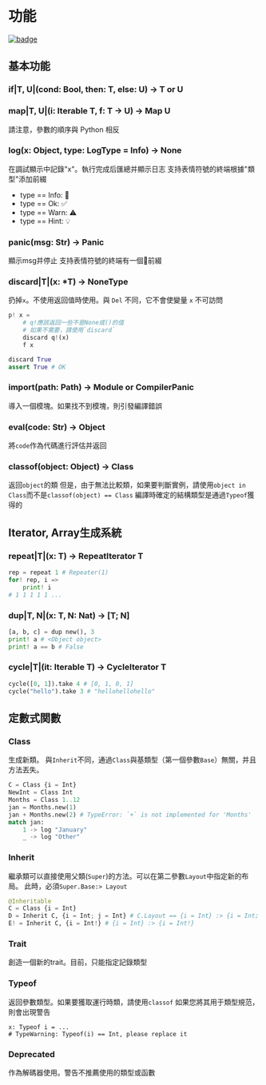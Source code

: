 # 功能

[![badge](https://img.shields.io/endpoint.svg?url=https%3A%2F%2Fgezf7g7pd5.execute-api.ap-northeast-1.amazonaws.com%2Fdefault%2Fsource_up_to_date%3Fowner%3Derg-lang%26repos%3Derg%26ref%3Dmain%26path%3Ddoc/EN/API/funcs.md%26commit_hash%3D8673a0ce564fd282d0ca586642fa7f002e8a3c50)](https://gezf7g7pd5.execute-api.ap-northeast-1.amazonaws.com/default/source_up_to_date?owner=erg-lang&repos=erg&ref=main&path=doc/EN/API/funcs.md&commit_hash=8673a0ce564fd282d0ca586642fa7f002e8a3c50)

## 基本功能

### if|T, U|(cond: Bool, then: T, else: U) -> T or U

### map|T, U|(i: Iterable T, f: T -> U) -> Map U

請注意，參數的順序與 Python 相反

### log(x: Object, type: LogType = Info) -> None

在調試顯示中記錄"x"。執行完成后匯總并顯示日志
支持表情符號的終端根據"類型"添加前綴

* type == Info: 💬
* type == Ok: ✅
* type == Warn: ⚠️
* type == Hint: 💡

### panic(msg: Str) -> Panic

顯示msg并停止
支持表情符號的終端有一個🚨前綴

### discard|T|(x: *T) -> NoneType

扔掉`x`。不使用返回值時使用。與 `Del` 不同，它不會使變量 `x` 不可訪問

```python
p! x =
    # q!應該返回一些不是None或()的值
    # 如果不需要，請使用`discard`
    discard q!(x)
    f x

discard True
assert True # OK
```

### import(path: Path) -> Module or CompilerPanic

導入一個模塊。如果找不到模塊，則引發編譯錯誤

### eval(code: Str) -> Object

將`code`作為代碼進行評估并返回

### classof(object: Object) -> Class

返回`object`的類
但是，由于無法比較類，如果要判斷實例，請使用`object in Class`而不是`classof(object) == Class`
編譯時確定的結構類型是通過`Typeof`獲得的

## Iterator, Array生成系統

### repeat|T|(x: T) -> RepeatIterator T

```python
rep = repeat 1 # Repeater(1)
for! rep, i =>
    print! i
# 1 1 1 1 1 ...
```

### dup|T, N|(x: T, N: Nat) -> [T; N]

```python
[a, b, c] = dup new(), 3
print! a # <Object object>
print! a == b # False
```

### cycle|T|(it: Iterable T) -> CycleIterator T

```python
cycle([0, 1]).take 4 # [0, 1, 0, 1]
cycle("hello").take 3 # "hellohellohello"
```

## 定數式関數

### Class

生成新類。 與`Inherit`不同，通過`Class`與基類型（第一個參數`Base`）無關，并且方法丟失。


```python
C = Class {i = Int}
NewInt = Class Int
Months = Class 1..12
jan = Months.new(1)
jan + Months.new(2) # TypeError: `+` is not implemented for 'Months'
match jan:
    1 -> log "January"
    _ -> log "Other"
```


### Inherit

繼承類可以直接使用父類(`Super`)的方法。可以在第二參數`Layout`中指定新的布局。
此時，必須`Super.Base:> Layout`

```python
@Inheritable
C = Class {i = Int}
D = Inherit C, {i = Int; j = Int} # C.Layout == {i = Int} :> {i = Int; j = Int}
E! = Inherit C, {i = Int!} # {i = Int} :> {i = Int!}
```

### Trait

創造一個新的trait。目前，只能指定記錄類型

### Typeof

返回參數類型。如果要獲取運行時類，請使用`classof`
如果您將其用于類型規范，則會出現警告

```python,compile_warn
x: Typeof i = ...
# TypeWarning: Typeof(i) == Int, please replace it
```

### Deprecated

作為解碼器使用。警告不推薦使用的類型或函數
